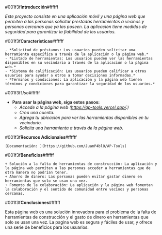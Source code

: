 #001f3f**Introducción**#ffffff

*Este proyecto consiste en una aplicación móvil y una página web que permiten a las personas solicitar prestadas herramientas a vecinos y personas cercanas que 
ya las poseen. La aplicación tiene medidas de seguridad para garantizar la fiabilidad de los usuarios.*

#001f3f**Caracteristicas**#ffffff

    - *Solicitud de préstamos: Los usuarios pueden solicitar una herramienta específica a través de la aplicación o la página web.*
    - *Listado de herramientas: Los usuarios pueden ver las herramientas disponibles en su vecindario a través de la aplicación o la página web.*
    - *Sistema de calificación: Los usuarios pueden calificar a otros usuarios para ayudar a otros a tomar decisiones informadas.*
    - *Términos y condiciones: La aplicación y la página web tienen términos y condiciones para garantizar la seguridad de los usuarios.*

#001f3f*Uso*#ffffff


- **Para usar la página web, siga estos pasos:**
    - *Accede a la página web (https://ap-tools.vercel.app/.)*
    - *Crea una cuenta.*
    - *Agrega tu ubicación para ver las herramientas disponibles en tu vecindario.*
    - *Solicita una herramienta a través de la página web.*

#001f3f**Recursos Adicionales**#ffffff

    [Documentación: ](https://github.com/JuanP4bl0/AP-Tools)

#001f3f**Beneficios**#ffffff

    + Solución a la falta de herramientas de construcción: La aplicación y la página web permiten a las personas acceder a herramientas que de otra manera no podrían tener.
    + Ahorro de dinero: Las personas pueden evitar gastar dinero en herramientas que solo se usan una vez.
    + Fomento de la colaboración: La aplicación y la página web fomentan la colaboración y el sentido de comunidad entre vecinos y personas cercanas.

#001f3f**Conclusiones**#ffffff

Esta página web es una solución innovadora para el problema de la falta de herramientas de construcción y el gasto de dinero en herramientas que solo se usan una vez. 
La pagina web es segura y fáciles de usar, y ofrece una serie de beneficios para los usuarios.

